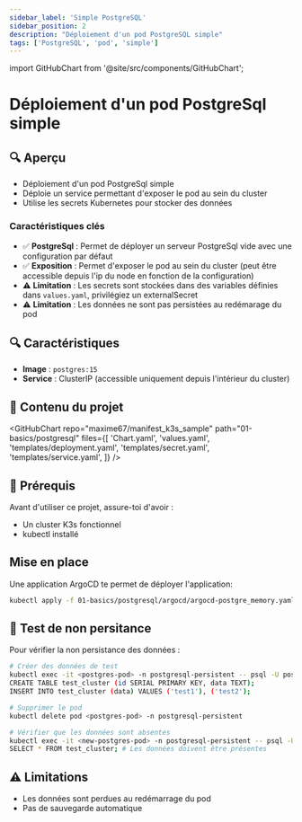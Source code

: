 ```yaml
---
sidebar_label: 'Simple PostgreSQL'
sidebar_position: 2
description: "Déploiement d'un pod PostgreSQL simple"
tags: ['PostgreSQL', 'pod', 'simple']
---
```

import GitHubChart from '@site/src/components/GitHubChart';

# Déploiement d'un pod PostgreSql simple
## 🔍 Aperçu

- Déploiement d'un pod PostgreSql simple
- Déploie un service permettant d'exposer le pod au sein du cluster
- Utilise les secrets Kubernetes pour stocker des données

### Caractéristiques clés
- ✅ **PostgreSql** : Permet de déployer un serveur PostgreSql vide avec une configuration par défaut
- ✅ **Exposition** : Permet d'exposer le pod au sein du cluster (peut être accessible depuis l'ip du node en fonction de la configuration)
- ⚠️ **Limitation** : Les secrets sont stockées dans des variables définies dans ```values.yaml```, privilégiez un externalSecret
- ⚠️ **Limitation** : Les données ne sont pas persistées au redémarage du pod

## 🔍 Caractéristiques
- **Image** : `postgres:15`
- **Service** : ClusterIP (accessible uniquement depuis l'intérieur du cluster)

## 📂 Contenu du projet

<GitHubChart
repo="maxime67/manifest_k3s_sample"
path="01-basics/postgresql"
files={[
'Chart.yaml',
'values.yaml',
'templates/deployment.yaml',
'templates/secret.yaml',
'templates/service.yaml',
]}
/>

## 🚀 Prérequis

Avant d'utiliser ce projet, assure-toi d'avoir :

- Un cluster K3s fonctionnel
- kubectl installé

## Mise en place

Une application ArgoCD te permet de déployer l'application:

```bash
kubectl apply -f 01-basics/postgresql/argocd/argocd-postgre_memory.yaml
```

## 🧪 Test de non persitance

Pour vérifier la non persistance des données :

```bash
# Créer des données de test
kubectl exec -it <postgres-pod> -n postgresql-persistent -- psql -U postgres
CREATE TABLE test_cluster (id SERIAL PRIMARY KEY, data TEXT);
INSERT INTO test_cluster (data) VALUES ('test1'), ('test2');

# Supprimer le pod
kubectl delete pod <postgres-pod> -n postgresql-persistent

# Vérifier que les données sont absentes
kubectl exec -it <new-postgres-pod> -n postgresql-persistent -- psql -U postgres
SELECT * FROM test_cluster; # Les données doivent être présentes
```

## ⚠️ Limitations

- Les données sont perdues au redémarrage du pod
- Pas de sauvegarde automatique